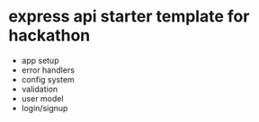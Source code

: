 # express api starter template for hackathon

- app setup
- error handlers
- config system
- validation
- user model
- login/signup